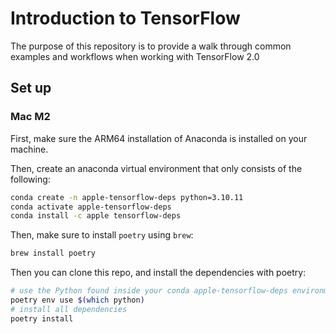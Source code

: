 # Introduction to TensorFlow

The purpose of this repository is to provide a walk through common examples and workflows when working with TensorFlow 2.0

## Set up

### Mac M2

First, make sure the ARM64 installation of Anaconda is installed on your machine.

Then, create an anaconda virtual environment that only consists of the following:

```bash
conda create -n apple-tensorflow-deps python=3.10.11
conda activate apple-tensorflow-deps
conda install -c apple tensorflow-deps
```

Then, make sure to install `poetry` using `brew`:

```bash
brew install poetry
```

Then you can clone this repo, and install the dependencies with poetry:

```bash
# use the Python found inside your conda apple-tensorflow-deps environment
poetry env use $(which python)
# install all dependencies
poetry install
```

